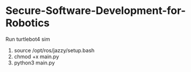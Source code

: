# Secure-Software-Development-for-Robotics

Run turtlebot4 sim
1. source /opt/ros/jazzy/setup.bash
2. chmod +x main.py
3. python3 main.py
